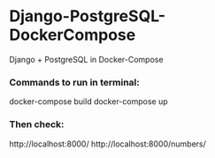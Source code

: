 # Django-PostgreSQL-DockerCompose
Django + PostgreSQL in Docker-Compose

### Commands to run in terminal:
docker-compose build
docker-compose up

### Then check:
http://localhost:8000/
http://localhost:8000/numbers/
